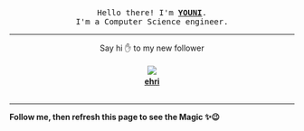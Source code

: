 <p align='center'>
    <samp>Hello there! I'm <b><a href='https://github.com/abdelyouni'>YOUNI</a></b>.<br>
        I'm a Computer Science engineer.
    </samp>
</p>
<hr>
<p align='center'>
    <span>Say hi ✋ to my new follower </span></br></br>
    <img src='https://itspot.ma/github/Socehri_avatar.png'><b></br>
    <a href='https://github.com/Socehri'>ehri</a></b></br></br>
</p>
<hr>
<b>Follow me, then refresh this page to see the Magic ✨😉</b>